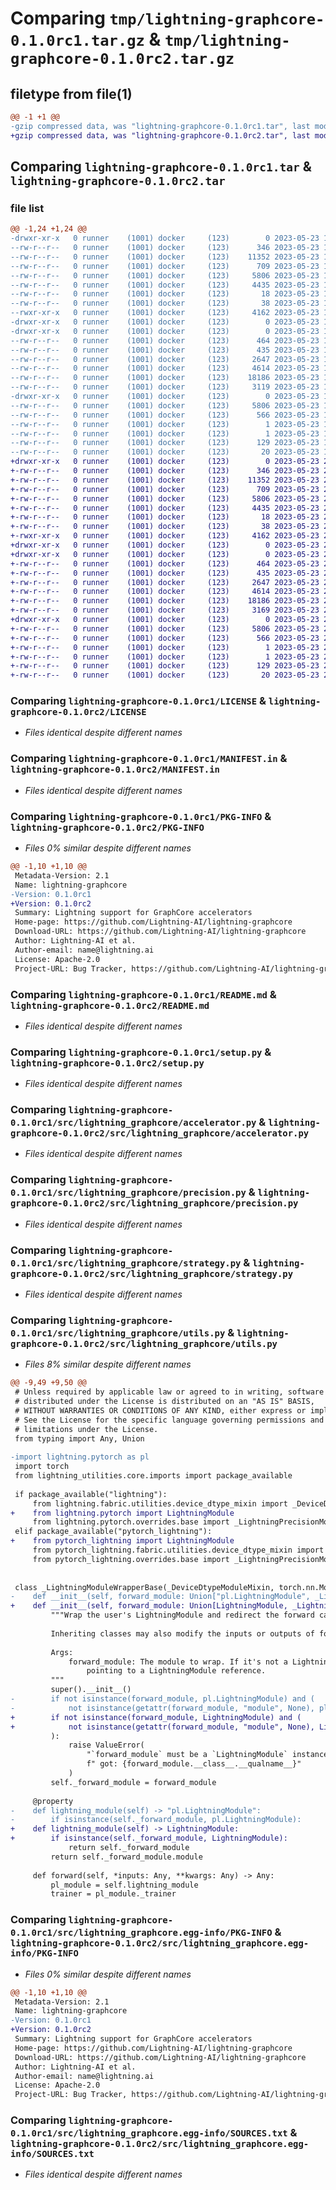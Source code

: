 # Comparing `tmp/lightning-graphcore-0.1.0rc1.tar.gz` & `tmp/lightning-graphcore-0.1.0rc2.tar.gz`

## filetype from file(1)

```diff
@@ -1 +1 @@
-gzip compressed data, was "lightning-graphcore-0.1.0rc1.tar", last modified: Tue May 23 13:36:27 2023, max compression
+gzip compressed data, was "lightning-graphcore-0.1.0rc2.tar", last modified: Tue May 23 21:22:33 2023, max compression
```

## Comparing `lightning-graphcore-0.1.0rc1.tar` & `lightning-graphcore-0.1.0rc2.tar`

### file list

```diff
@@ -1,24 +1,24 @@
-drwxr-xr-x   0 runner    (1001) docker     (123)        0 2023-05-23 13:36:27.532030 lightning-graphcore-0.1.0rc1/
--rw-r--r--   0 runner    (1001) docker     (123)      346 2023-05-23 13:36:16.000000 lightning-graphcore-0.1.0rc1/CHANGELOG.md
--rw-r--r--   0 runner    (1001) docker     (123)    11352 2023-05-23 13:36:16.000000 lightning-graphcore-0.1.0rc1/LICENSE
--rw-r--r--   0 runner    (1001) docker     (123)      709 2023-05-23 13:36:16.000000 lightning-graphcore-0.1.0rc1/MANIFEST.in
--rw-r--r--   0 runner    (1001) docker     (123)     5806 2023-05-23 13:36:27.532030 lightning-graphcore-0.1.0rc1/PKG-INFO
--rw-r--r--   0 runner    (1001) docker     (123)     4435 2023-05-23 13:36:16.000000 lightning-graphcore-0.1.0rc1/README.md
--rw-r--r--   0 runner    (1001) docker     (123)       18 2023-05-23 13:36:16.000000 lightning-graphcore-0.1.0rc1/requirements.txt
--rw-r--r--   0 runner    (1001) docker     (123)       38 2023-05-23 13:36:27.532030 lightning-graphcore-0.1.0rc1/setup.cfg
--rwxr-xr-x   0 runner    (1001) docker     (123)     4162 2023-05-23 13:36:16.000000 lightning-graphcore-0.1.0rc1/setup.py
-drwxr-xr-x   0 runner    (1001) docker     (123)        0 2023-05-23 13:36:27.528030 lightning-graphcore-0.1.0rc1/src/
-drwxr-xr-x   0 runner    (1001) docker     (123)        0 2023-05-23 13:36:27.532030 lightning-graphcore-0.1.0rc1/src/lightning_graphcore/
--rw-r--r--   0 runner    (1001) docker     (123)      464 2023-05-23 13:36:16.000000 lightning-graphcore-0.1.0rc1/src/lightning_graphcore/__about__.py
--rw-r--r--   0 runner    (1001) docker     (123)      435 2023-05-23 13:36:16.000000 lightning-graphcore-0.1.0rc1/src/lightning_graphcore/__init__.py
--rw-r--r--   0 runner    (1001) docker     (123)     2647 2023-05-23 13:36:16.000000 lightning-graphcore-0.1.0rc1/src/lightning_graphcore/accelerator.py
--rw-r--r--   0 runner    (1001) docker     (123)     4614 2023-05-23 13:36:16.000000 lightning-graphcore-0.1.0rc1/src/lightning_graphcore/precision.py
--rw-r--r--   0 runner    (1001) docker     (123)    18186 2023-05-23 13:36:16.000000 lightning-graphcore-0.1.0rc1/src/lightning_graphcore/strategy.py
--rw-r--r--   0 runner    (1001) docker     (123)     3119 2023-05-23 13:36:16.000000 lightning-graphcore-0.1.0rc1/src/lightning_graphcore/utils.py
-drwxr-xr-x   0 runner    (1001) docker     (123)        0 2023-05-23 13:36:27.532030 lightning-graphcore-0.1.0rc1/src/lightning_graphcore.egg-info/
--rw-r--r--   0 runner    (1001) docker     (123)     5806 2023-05-23 13:36:27.000000 lightning-graphcore-0.1.0rc1/src/lightning_graphcore.egg-info/PKG-INFO
--rw-r--r--   0 runner    (1001) docker     (123)      566 2023-05-23 13:36:27.000000 lightning-graphcore-0.1.0rc1/src/lightning_graphcore.egg-info/SOURCES.txt
--rw-r--r--   0 runner    (1001) docker     (123)        1 2023-05-23 13:36:27.000000 lightning-graphcore-0.1.0rc1/src/lightning_graphcore.egg-info/dependency_links.txt
--rw-r--r--   0 runner    (1001) docker     (123)        1 2023-05-23 13:36:27.000000 lightning-graphcore-0.1.0rc1/src/lightning_graphcore.egg-info/not-zip-safe
--rw-r--r--   0 runner    (1001) docker     (123)      129 2023-05-23 13:36:27.000000 lightning-graphcore-0.1.0rc1/src/lightning_graphcore.egg-info/requires.txt
--rw-r--r--   0 runner    (1001) docker     (123)       20 2023-05-23 13:36:27.000000 lightning-graphcore-0.1.0rc1/src/lightning_graphcore.egg-info/top_level.txt
+drwxr-xr-x   0 runner    (1001) docker     (123)        0 2023-05-23 21:22:33.558302 lightning-graphcore-0.1.0rc2/
+-rw-r--r--   0 runner    (1001) docker     (123)      346 2023-05-23 21:22:20.000000 lightning-graphcore-0.1.0rc2/CHANGELOG.md
+-rw-r--r--   0 runner    (1001) docker     (123)    11352 2023-05-23 21:22:20.000000 lightning-graphcore-0.1.0rc2/LICENSE
+-rw-r--r--   0 runner    (1001) docker     (123)      709 2023-05-23 21:22:20.000000 lightning-graphcore-0.1.0rc2/MANIFEST.in
+-rw-r--r--   0 runner    (1001) docker     (123)     5806 2023-05-23 21:22:33.558302 lightning-graphcore-0.1.0rc2/PKG-INFO
+-rw-r--r--   0 runner    (1001) docker     (123)     4435 2023-05-23 21:22:20.000000 lightning-graphcore-0.1.0rc2/README.md
+-rw-r--r--   0 runner    (1001) docker     (123)       18 2023-05-23 21:22:20.000000 lightning-graphcore-0.1.0rc2/requirements.txt
+-rw-r--r--   0 runner    (1001) docker     (123)       38 2023-05-23 21:22:33.558302 lightning-graphcore-0.1.0rc2/setup.cfg
+-rwxr-xr-x   0 runner    (1001) docker     (123)     4162 2023-05-23 21:22:20.000000 lightning-graphcore-0.1.0rc2/setup.py
+drwxr-xr-x   0 runner    (1001) docker     (123)        0 2023-05-23 21:22:33.554302 lightning-graphcore-0.1.0rc2/src/
+drwxr-xr-x   0 runner    (1001) docker     (123)        0 2023-05-23 21:22:33.558302 lightning-graphcore-0.1.0rc2/src/lightning_graphcore/
+-rw-r--r--   0 runner    (1001) docker     (123)      464 2023-05-23 21:22:20.000000 lightning-graphcore-0.1.0rc2/src/lightning_graphcore/__about__.py
+-rw-r--r--   0 runner    (1001) docker     (123)      435 2023-05-23 21:22:20.000000 lightning-graphcore-0.1.0rc2/src/lightning_graphcore/__init__.py
+-rw-r--r--   0 runner    (1001) docker     (123)     2647 2023-05-23 21:22:20.000000 lightning-graphcore-0.1.0rc2/src/lightning_graphcore/accelerator.py
+-rw-r--r--   0 runner    (1001) docker     (123)     4614 2023-05-23 21:22:20.000000 lightning-graphcore-0.1.0rc2/src/lightning_graphcore/precision.py
+-rw-r--r--   0 runner    (1001) docker     (123)    18186 2023-05-23 21:22:20.000000 lightning-graphcore-0.1.0rc2/src/lightning_graphcore/strategy.py
+-rw-r--r--   0 runner    (1001) docker     (123)     3169 2023-05-23 21:22:20.000000 lightning-graphcore-0.1.0rc2/src/lightning_graphcore/utils.py
+drwxr-xr-x   0 runner    (1001) docker     (123)        0 2023-05-23 21:22:33.558302 lightning-graphcore-0.1.0rc2/src/lightning_graphcore.egg-info/
+-rw-r--r--   0 runner    (1001) docker     (123)     5806 2023-05-23 21:22:33.000000 lightning-graphcore-0.1.0rc2/src/lightning_graphcore.egg-info/PKG-INFO
+-rw-r--r--   0 runner    (1001) docker     (123)      566 2023-05-23 21:22:33.000000 lightning-graphcore-0.1.0rc2/src/lightning_graphcore.egg-info/SOURCES.txt
+-rw-r--r--   0 runner    (1001) docker     (123)        1 2023-05-23 21:22:33.000000 lightning-graphcore-0.1.0rc2/src/lightning_graphcore.egg-info/dependency_links.txt
+-rw-r--r--   0 runner    (1001) docker     (123)        1 2023-05-23 21:22:33.000000 lightning-graphcore-0.1.0rc2/src/lightning_graphcore.egg-info/not-zip-safe
+-rw-r--r--   0 runner    (1001) docker     (123)      129 2023-05-23 21:22:33.000000 lightning-graphcore-0.1.0rc2/src/lightning_graphcore.egg-info/requires.txt
+-rw-r--r--   0 runner    (1001) docker     (123)       20 2023-05-23 21:22:33.000000 lightning-graphcore-0.1.0rc2/src/lightning_graphcore.egg-info/top_level.txt
```

### Comparing `lightning-graphcore-0.1.0rc1/LICENSE` & `lightning-graphcore-0.1.0rc2/LICENSE`

 * *Files identical despite different names*

### Comparing `lightning-graphcore-0.1.0rc1/MANIFEST.in` & `lightning-graphcore-0.1.0rc2/MANIFEST.in`

 * *Files identical despite different names*

### Comparing `lightning-graphcore-0.1.0rc1/PKG-INFO` & `lightning-graphcore-0.1.0rc2/PKG-INFO`

 * *Files 0% similar despite different names*

```diff
@@ -1,10 +1,10 @@
 Metadata-Version: 2.1
 Name: lightning-graphcore
-Version: 0.1.0rc1
+Version: 0.1.0rc2
 Summary: Lightning support for GraphCore accelerators
 Home-page: https://github.com/Lightning-AI/lightning-graphcore
 Download-URL: https://github.com/Lightning-AI/lightning-graphcore
 Author: Lightning-AI et al.
 Author-email: name@lightning.ai
 License: Apache-2.0
 Project-URL: Bug Tracker, https://github.com/Lightning-AI/lightning-graphcore/issues
```

### Comparing `lightning-graphcore-0.1.0rc1/README.md` & `lightning-graphcore-0.1.0rc2/README.md`

 * *Files identical despite different names*

### Comparing `lightning-graphcore-0.1.0rc1/setup.py` & `lightning-graphcore-0.1.0rc2/setup.py`

 * *Files identical despite different names*

### Comparing `lightning-graphcore-0.1.0rc1/src/lightning_graphcore/accelerator.py` & `lightning-graphcore-0.1.0rc2/src/lightning_graphcore/accelerator.py`

 * *Files identical despite different names*

### Comparing `lightning-graphcore-0.1.0rc1/src/lightning_graphcore/precision.py` & `lightning-graphcore-0.1.0rc2/src/lightning_graphcore/precision.py`

 * *Files identical despite different names*

### Comparing `lightning-graphcore-0.1.0rc1/src/lightning_graphcore/strategy.py` & `lightning-graphcore-0.1.0rc2/src/lightning_graphcore/strategy.py`

 * *Files identical despite different names*

### Comparing `lightning-graphcore-0.1.0rc1/src/lightning_graphcore/utils.py` & `lightning-graphcore-0.1.0rc2/src/lightning_graphcore/utils.py`

 * *Files 8% similar despite different names*

```diff
@@ -9,49 +9,50 @@
 # Unless required by applicable law or agreed to in writing, software
 # distributed under the License is distributed on an "AS IS" BASIS,
 # WITHOUT WARRANTIES OR CONDITIONS OF ANY KIND, either express or implied.
 # See the License for the specific language governing permissions and
 # limitations under the License.
 from typing import Any, Union
 
-import lightning.pytorch as pl
 import torch
 from lightning_utilities.core.imports import package_available
 
 if package_available("lightning"):
     from lightning.fabric.utilities.device_dtype_mixin import _DeviceDtypeModuleMixin
+    from lightning.pytorch import LightningModule
     from lightning.pytorch.overrides.base import _LightningPrecisionModuleWrapperBase
 elif package_available("pytorch_lightning"):
+    from pytorch_lightning import LightningModule
     from pytorch_lightning.fabric.utilities.device_dtype_mixin import _DeviceDtypeModuleMixin
     from pytorch_lightning.overrides.base import _LightningPrecisionModuleWrapperBase
 
 
 class _LightningModuleWrapperBase(_DeviceDtypeModuleMixin, torch.nn.Module):
-    def __init__(self, forward_module: Union["pl.LightningModule", _LightningPrecisionModuleWrapperBase]) -> None:
+    def __init__(self, forward_module: Union[LightningModule, _LightningPrecisionModuleWrapperBase]) -> None:
         """Wrap the user's LightningModule and redirect the forward call to the appropriate `*_step()` methods.
 
         Inheriting classes may also modify the inputs or outputs of forward.
 
         Args:
             forward_module: The module to wrap. If it's not a LightningModule, it must have an attribute ``.module``
                 pointing to a LightningModule reference.
         """
         super().__init__()
-        if not isinstance(forward_module, pl.LightningModule) and (
-            not isinstance(getattr(forward_module, "module", None), pl.LightningModule)
+        if not isinstance(forward_module, LightningModule) and (
+            not isinstance(getattr(forward_module, "module", None), LightningModule)
         ):
             raise ValueError(
                 "`forward_module` must be a `LightningModule` instance or have an attribute `.module` pointing to one,"
                 f" got: {forward_module.__class__.__qualname__}"
             )
         self._forward_module = forward_module
 
     @property
-    def lightning_module(self) -> "pl.LightningModule":
-        if isinstance(self._forward_module, pl.LightningModule):
+    def lightning_module(self) -> LightningModule:
+        if isinstance(self._forward_module, LightningModule):
             return self._forward_module
         return self._forward_module.module
 
     def forward(self, *inputs: Any, **kwargs: Any) -> Any:
         pl_module = self.lightning_module
         trainer = pl_module._trainer
```

### Comparing `lightning-graphcore-0.1.0rc1/src/lightning_graphcore.egg-info/PKG-INFO` & `lightning-graphcore-0.1.0rc2/src/lightning_graphcore.egg-info/PKG-INFO`

 * *Files 0% similar despite different names*

```diff
@@ -1,10 +1,10 @@
 Metadata-Version: 2.1
 Name: lightning-graphcore
-Version: 0.1.0rc1
+Version: 0.1.0rc2
 Summary: Lightning support for GraphCore accelerators
 Home-page: https://github.com/Lightning-AI/lightning-graphcore
 Download-URL: https://github.com/Lightning-AI/lightning-graphcore
 Author: Lightning-AI et al.
 Author-email: name@lightning.ai
 License: Apache-2.0
 Project-URL: Bug Tracker, https://github.com/Lightning-AI/lightning-graphcore/issues
```

### Comparing `lightning-graphcore-0.1.0rc1/src/lightning_graphcore.egg-info/SOURCES.txt` & `lightning-graphcore-0.1.0rc2/src/lightning_graphcore.egg-info/SOURCES.txt`

 * *Files identical despite different names*

